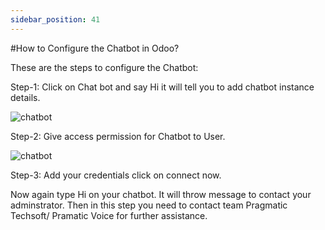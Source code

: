 ```yaml
---
sidebar_position: 41
---
```


#How to Configure the Chatbot in Odoo?

These are the steps to configure the Chatbot:

Step-1: Click on Chat bot and say Hi it will tell you to add chatbot instance details.

![chatbot](/img/chatbot.jpg)

Step-2: Give access permission for Chatbot to User.

![chatbot](/img/lastchatbot.png)

Step-3: Add your credentials click on connect now.

Now again type Hi on your chatbot. It will throw message to contact your adminstrator. Then in this step you need to contact team Pragmatic Techsoft/ Pramatic Voice for further assistance.